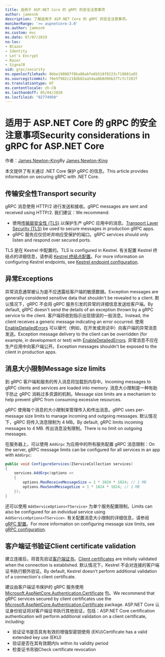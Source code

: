 ```yaml
---
title: 适用于 ASP.NET Core 的 gRPC 的安全注意事项
author: jamesnk
description: 了解适用于 ASP.NET Core 的 gRPC 的安全注意事项。
monikerRange: '>= aspnetcore-3.0'
ms.author: jamesnk
ms.custom: mvc
ms.date: 07/07/2019
no-loc:
- Blazor
- Identity
- Let's Encrypt
- Razor
- SignalR
uid: grpc/security
ms.openlocfilehash: 8bbe198087f8ba80abfe6b518f8223c719801a85
ms.sourcegitcommit: 70e5f982c218db82aa54aa8b8d96b377cfc7283f
ms.translationtype: HT
ms.contentlocale: zh-CN
ms.lasthandoff: 05/04/2020
ms.locfileid: "82774950"
---
```

# <a name="security-considerations-in-grpc-for-aspnet-core"></a><span data-ttu-id="70a11-103">适用于 ASP.NET Core 的 gRPC 的安全注意事项</span><span class="sxs-lookup"><span data-stu-id="70a11-103">Security considerations in gRPC for ASP.NET Core</span></span>

<span data-ttu-id="70a11-104">作者：[James Newton-King](https://twitter.com/jamesnk)</span><span class="sxs-lookup"><span data-stu-id="70a11-104">By [James Newton-King](https://twitter.com/jamesnk)</span></span>

<span data-ttu-id="70a11-105">本文提供了有关通过 .NET Core 保护 gRPC 的信息。</span><span class="sxs-lookup"><span data-stu-id="70a11-105">This article provides information on securing gRPC with .NET Core.</span></span>

## <a name="transport-security"></a><span data-ttu-id="70a11-106">传输安全性</span><span class="sxs-lookup"><span data-stu-id="70a11-106">Transport security</span></span>

<span data-ttu-id="70a11-107">gRPC 消息使用 HTTP/2 进行发送和接收。</span><span class="sxs-lookup"><span data-stu-id="70a11-107">gRPC messages are sent and received using HTTP/2.</span></span> <span data-ttu-id="70a11-108">我们建议：</span><span class="sxs-lookup"><span data-stu-id="70a11-108">We recommend:</span></span>

* <span data-ttu-id="70a11-109">使用[传输层安全性 (TLS)](https://tools.ietf.org/html/rfc5246) 以保护生产 gRPC 应用中的消息。</span><span class="sxs-lookup"><span data-stu-id="70a11-109">[Transport Layer Security (TLS)](https://tools.ietf.org/html/rfc5246) be used to secure messages in production gRPC apps.</span></span>
* <span data-ttu-id="70a11-110">gRPC 服务应仅侦听并响应受保护的端口。</span><span class="sxs-lookup"><span data-stu-id="70a11-110">gRPC services should only listen and respond over secured ports.</span></span>

<span data-ttu-id="70a11-111">TLS 是在 Kestrel 中配置的。</span><span class="sxs-lookup"><span data-stu-id="70a11-111">TLS is configured in Kestrel.</span></span> <span data-ttu-id="70a11-112">有关配置 Kestrel 终结点的详细信息，请参阅 [Kestrel 终结点配置](xref:fundamentals/servers/kestrel#endpoint-configuration)。</span><span class="sxs-lookup"><span data-stu-id="70a11-112">For more information on configuring Kestrel endpoints, see [Kestrel endpoint configuration](xref:fundamentals/servers/kestrel#endpoint-configuration).</span></span>

## <a name="exceptions"></a><span data-ttu-id="70a11-113">异常</span><span class="sxs-lookup"><span data-stu-id="70a11-113">Exceptions</span></span>

<span data-ttu-id="70a11-114">异常消息通常被认为是不应透露给客户端的敏感数据。</span><span class="sxs-lookup"><span data-stu-id="70a11-114">Exception messages are generally considered sensitive data that shouldn't be revealed to a client.</span></span> <span data-ttu-id="70a11-115">默认情况下，gRPC 不会将 gRPC 服务引发的异常的详细信息发送给客户端。</span><span class="sxs-lookup"><span data-stu-id="70a11-115">By default, gRPC doesn't send the details of an exception thrown by a gRPC service to the client.</span></span> <span data-ttu-id="70a11-116">客户端将收到指示出现错误的一般消息。</span><span class="sxs-lookup"><span data-stu-id="70a11-116">Instead, the client receives a generic message indicating an error occurred.</span></span> <span data-ttu-id="70a11-117">使用 [EnableDetailedErrors](xref:grpc/configuration#configure-services-options) 可以替代（例如，在开发或测试中）向客户端的异常消息发送。</span><span class="sxs-lookup"><span data-stu-id="70a11-117">Exception message delivery to the client can be overridden (for example, in development or test) with [EnableDetailedErrors](xref:grpc/configuration#configure-services-options).</span></span> <span data-ttu-id="70a11-118">异常消息不应在生产应用中向客户端公开。</span><span class="sxs-lookup"><span data-stu-id="70a11-118">Exception messages shouldn't be exposed to the client in production apps.</span></span>

## <a name="message-size-limits"></a><span data-ttu-id="70a11-119">消息大小限制</span><span class="sxs-lookup"><span data-stu-id="70a11-119">Message size limits</span></span>

<span data-ttu-id="70a11-120">到 gRPC 客户端和服务的传入消息将加载到内存中。</span><span class="sxs-lookup"><span data-stu-id="70a11-120">Incoming messages to gRPC clients and services are loaded into memory.</span></span> <span data-ttu-id="70a11-121">消息大小限制是一种有助于防止 gRPC 消耗过多资源的机制。</span><span class="sxs-lookup"><span data-stu-id="70a11-121">Message size limits are a mechanism to help prevent gRPC from consuming excessive resources.</span></span>

<span data-ttu-id="70a11-122">gRPC 使用每个消息的大小限制来管理传入和传出消息。</span><span class="sxs-lookup"><span data-stu-id="70a11-122">gRPC uses per-message size limits to manage incoming and outgoing messages.</span></span> <span data-ttu-id="70a11-123">默认情况下，gRPC 将传入消息限制为 4 MB。</span><span class="sxs-lookup"><span data-stu-id="70a11-123">By default, gRPC limits incoming messages to 4 MB.</span></span> <span data-ttu-id="70a11-124">传出消息没有限制。</span><span class="sxs-lookup"><span data-stu-id="70a11-124">There is no limit on outgoing messages.</span></span>

<span data-ttu-id="70a11-125">在服务器上，可以使用 `AddGrpc` 为应用中的所有服务配置 gRPC 消息限制：</span><span class="sxs-lookup"><span data-stu-id="70a11-125">On the server, gRPC message limits can be configured for all services in an app with `AddGrpc`:</span></span>

```csharp
public void ConfigureServices(IServiceCollection services)
{
    services.AddGrpc(options =>
    {
        options.MaxReceiveMessageSize = 1 * 1024 * 1024; // 1 MB
        options.MaxSendMessageSize = 1 * 1024 * 1024; // 1 MB
    });
}
```

<span data-ttu-id="70a11-126">还可以使用 `AddServiceOptions<TService>` 为单个服务配置限制。</span><span class="sxs-lookup"><span data-stu-id="70a11-126">Limits can also be configured for an individual service using `AddServiceOptions<TService>`.</span></span> <span data-ttu-id="70a11-127">有关配置消息大小限制的详细信息，请参阅 [gRPC 配置](xref:grpc/configuration)。</span><span class="sxs-lookup"><span data-stu-id="70a11-127">For more information on configuring message size limits, see [gRPC configuration](xref:grpc/configuration).</span></span>

## <a name="client-certificate-validation"></a><span data-ttu-id="70a11-128">客户端证书验证</span><span class="sxs-lookup"><span data-stu-id="70a11-128">Client certificate validation</span></span>

<span data-ttu-id="70a11-129">建立连接后，将首先验证[客户端证书](https://tools.ietf.org/html/rfc5246#section-7.4.4)。</span><span class="sxs-lookup"><span data-stu-id="70a11-129">[Client certificates](https://tools.ietf.org/html/rfc5246#section-7.4.4) are initially validated when the connection is established.</span></span> <span data-ttu-id="70a11-130">默认情况下，Kestrel 不会对连接的客户端证书执行额外验证。</span><span class="sxs-lookup"><span data-stu-id="70a11-130">By default, Kestrel doesn't perform additional validation of a connection's client certificate.</span></span>

<span data-ttu-id="70a11-131">建议由客户端证书保护的 gRPC 服务使用 [Microsoft.AspNetCore.Authentication.Certificate](xref:security/authentication/certauth) 包。</span><span class="sxs-lookup"><span data-stu-id="70a11-131">We recommend that gRPC services secured by client certificates use the [Microsoft.AspNetCore.Authentication.Certificate](xref:security/authentication/certauth) package.</span></span> <span data-ttu-id="70a11-132">ASP.NET Core 认证身份验证将对客户端证书执行其他验证，包括：</span><span class="sxs-lookup"><span data-stu-id="70a11-132">ASP.NET Core certification authentication will perform additional validation on a client certificate, including:</span></span>

* <span data-ttu-id="70a11-133">验证证书是否具有有效的增强型密钥使用 (EKU)</span><span class="sxs-lookup"><span data-stu-id="70a11-133">Certificate has a valid extended key use (EKU)</span></span>
* <span data-ttu-id="70a11-134">验证是否在其有效期内</span><span class="sxs-lookup"><span data-stu-id="70a11-134">Is within its validity period</span></span>
* <span data-ttu-id="70a11-135">检查证书吊销</span><span class="sxs-lookup"><span data-stu-id="70a11-135">Check certificate revocation</span></span>

